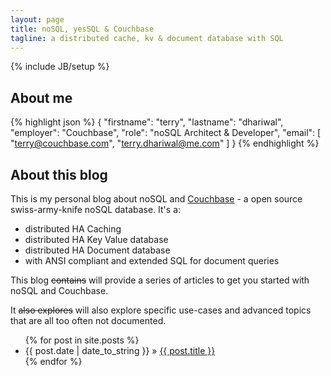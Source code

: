 ```yaml
---
layout: page
title: noSQL, yesSQL & Couchbase
tagline: a distributed cache, kv & document database with SQL
---
```

{% include JB/setup %}

## About me

{% highlight json %}
{
  "firstname": "terry",
  "lastname": "dhariwal",
  "employer": "Couchbase",
  "role": "noSQL Architect & Developer",
  "email": [
             "terry@couchbase.com",
             "terry.dhariwal@me.com"
           ]
}
{% endhighlight %}

## About this blog

This is my personal blog about noSQL and [Couchbase](http://www.couchbase.com) - a open source swiss-army-knife noSQL database. It's a:

* distributed HA Caching
* distributed HA Key Value database
* distributed HA Document database
* with ANSI compliant and extended SQL for document queries
 

This blog <del>contains</del> will provide a series of articles to get you started with noSQL and Couchbase. 

It <del>also explores</del> will also explore specific use-cases and advanced topics that are all too often not documented.  

<ul class="posts">
  {% for post in site.posts %}
    <li><span>{{ post.date | date_to_string }}</span> &raquo; <a href="{{ BASE_PATH }}{{ post.url }}">{{ post.title }}</a></li>
  {% endfor %}
</ul>

